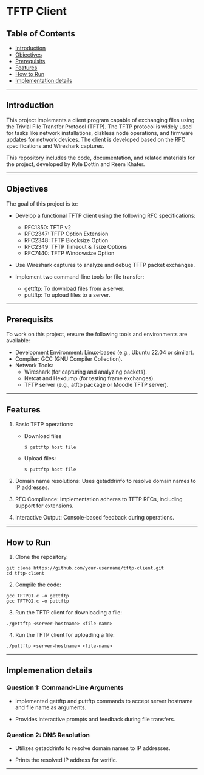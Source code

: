# TFTP Client

## Table of Contents

- [Introduction](#introduction)
- [Objectives](#objectives)
- [Prerequisits](#prerequisits)
- [Features](#features)
- [How to Run](#how-to-tun)
- [Implementation details](#implementation-details)

---

## Introduction

This project implements a client program capable of exchanging files using the Trivial File Transfer Protocol (TFTP). The TFTP protocol is widely used for tasks like network installations, diskless node operations, and firmware updates for network devices. The client is developed based on the RFC specifications and Wireshark captures.

This repository includes the code, documentation, and related materials for the project, developed by Kyle Dottin and Reem Khater.

---

## Objectives 

The goal of this project is to:

- Develop a functional TFTP client using the following RFC specifications:
  - RFC1350: TFTP v2
  - RFC2347: TFTP Option Extension
  - RFC2348: TFTP Blocksize Option
  - RFC2349: TFTP Timeout & Tsize Options
  - RFC7440: TFTP Windowsize Option
    
- Use Wireshark captures to analyze and debug TFTP packet exchanges.

- Implement two command-line tools for file transfer:
  - gettftp: To download files from a server.
  - puttftp: To upload files to a server.
 
---

## Prerequisits 

To work on this project, ensure the following tools and environments are available:

- Development Environment: Linux-based (e.g., Ubuntu 22.04 or similar).
- Compiler: GCC (GNU Compiler Collection).
- Network Tools:
  - Wireshark (for capturing and analyzing packets).
  - Netcat and Hexdump (for testing frame exchanges).
  - TFTP server (e.g., atftp package or Moodle TFTP server).
 
---


## Features

1. Basic TFTP operations:
   - Download files
     ```
     $ gettftp host file
     ```
   - Upload files:
     ```
     $ puttftp host file
     ```

2. Domain name resolutions: Uses getaddrinfo to resolve domain names to IP addresses.
   
3. RFC Compliance: Implementation adheres to TFTP RFCs, including support for extensions.

4. Interactive Output: Console-based feedback during operations.

---

## How to Run

1. Clone the repository.
```
git clone https://github.com/your-username/tftp-client.git
cd tftp-client
```
2. Compile the code:
```
gcc TFTPQ1.c -o gettftp
gcc TFTPQ2.c -o puttftp
```
3. Run the TFTP client for downloading a file:
 ```
./gettftp <server-hostname> <file-name> 
 ```
4. Run the TFTP client for uploading a file:
```
./puttftp <server-hostname> <file-name>
```

---

## Implemenation details 

### Question 1: Command-Line Arguments

- Implemented gettftp and puttftp commands to accept server hostname and file name as arguments.

- Provides interactive prompts and feedback during file transfers.

### Question 2: DNS Resolution 

- Utilizes getaddrinfo to resolve domain names to IP addresses.

- Prints the resolved IP address for verific.

---
